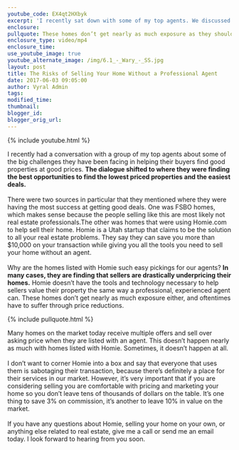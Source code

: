 ```yaml
---
youtube_code: EX4qt2HXbyk
excerpt: 'I recently sat down with some of my top agents. We discussed where they were finding some of their biggest successes, and the answer was surprising. Many of my agents were having great success in finding their buyer’s homes through Homie.com. They found that many of the homes listed through this real estate service are underpriced. To find out why that is, watch this short video.'
enclosure:
pullquote: These homes don’t get nearly as much exposure as they should.
enclosure_type: video/mp4
enclosure_time:
use_youtube_image: true
youtube_alternate_image: /img/6.1_-_Wary_-_SS.jpg
layout: post
title: The Risks of Selling Your Home Without a Professional Agent
date: 2017-06-03 09:05:00
author: Vyral Admin
tags:
modified_time:
thumbnail:
blogger_id:
blogger_orig_url:
---
```



{% include youtube.html %}

I recently had a conversation with a group of my top agents about some of the big challenges they have been facing in helping their buyers find good properties at good prices. **The dialogue shifted to where they were finding the best opportunities to find the lowest priced properties and the easiest deals.**
<br>
<br>There were two sources in particular that they mentioned where they were having the most success at getting good deals. One was FSBO homes, which makes sense because the people selling like this are most likely not real estate professionals.The other was homes that were using Homie.com to help sell their home. Homie is a Utah startup that claims to be the solution to all your real estate problems. They say they can save you more than $10,000 on your transaction while giving you all the tools you need to sell your home without an agent.
<br>
<br>Why are the homes listed with Homie such easy pickings for our agents? **In many cases, they are finding that sellers are drastically underpricing their homes.** Homie doesn’t have the tools and technology necessary to help sellers value their property the same way a professional, experienced agent can. These homes don’t get nearly as much exposure either, and oftentimes have to suffer through price reductions.

{% include pullquote.html %}

Many homes on the market today receive multiple offers and sell over asking price when they are listed with an agent. This doesn’t happen nearly as much with homes listed with Homie. Sometimes, it doesn’t happen at all.
<br>
<br>I don’t want to corner Homie into a box and say that everyone that uses them is sabotaging their transaction, because there’s definitely a place for their services in our market. However, it’s very important that if you are considering selling you are comfortable with pricing and marketing your home so you don’t leave tens of thousands of dollars on the table. It’s one thing to save 3% on commission, it’s another to leave 10% in value on the market.
<br>
<br>If you have any questions about Homie, selling your home on your own, or anything else related to real estate, give me a call or send me an email today. I look forward to hearing from you soon.
<br>